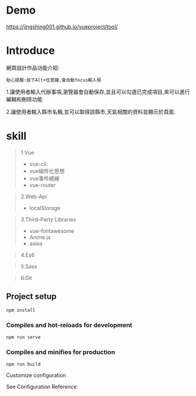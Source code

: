 # Demo

https://jingshing001.github.io/vueproject/tool/

# Introduce

網頁設計作品功能介紹:


`貼心提醒:按下Alt+任意鍵,會自動focus輸入框`

1.讓使用者輸入代辦事項,瀏覽器會自動保存,並且可以勾選已完成項目,來可以進行編輯和刪除功能

2.讓使用者輸入縣市名稱,並可以取得該縣市,天氣相關的資料並顯示於頁面.

# skill

>1.Vue
>  * vue-cli
>  * vue組件化思想
>  * vue事件總線
>  * vue-router

>2.Web-Api
> * localStorage

>3.Third-Party Libraries
>  * vue-fontawesome
>  * Anime.js
>  * axios

  
>4.Es6

>5.Sass

>6.Git

## Project setup
```
npm install
```

### Compiles and hot-reloads for development
```
npm run serve
```

### Compiles and minifies for production
```
npm run build
```

Customize configuration

See Configuration Reference.






